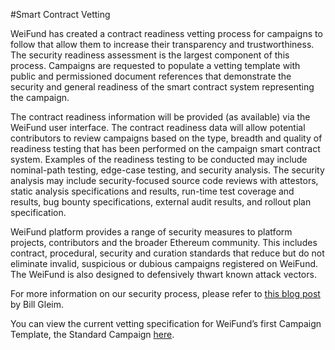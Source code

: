 #Smart Contract Vetting

WeiFund has created a contract readiness vetting process for campaigns to follow that allow them to increase their transparency and trustworthiness. The security readiness assessment is the largest component of this process. Campaigns are requested to populate a vetting template with public and permissioned document references that demonstrate the security and general readiness of the smart contract system representing the campaign.

The contract readiness information will be provided (as available) via the WeiFund user interface. The contract readiness data will allow potential contributors to review campaigns based on the type, breadth and quality of readiness testing that has been performed on the campaign smart contract system. Examples of the readiness testing to be conducted may include nominal-path testing, edge-case testing, and security analysis. The security analysis may include security-focused source code reviews with attestors, static analysis specifications and results, run-time test coverage and results, bug bounty specifications, external audit results, and rollout plan specification.

WeiFund platform provides a range of security measures to platform projects, contributors and the broader Ethereum community. This includes contract, procedural, security and curation standards that reduce but do not eliminate invalid, suspicious or dubious campaigns registered on WeiFund. The WeiFund is also designed to defensively thwart known attack vectors.

For more information on our security process, please refer to [this blog post](https://media.consensys.net/2016/09/15/shaping-crowdfund-rollout-readiness-at-weifund/) by Bill Gleim.

You can view the current vetting specification for WeiFund’s first Campaign Template, the Standard Campaign [here](https://github.com/shahankhatch/weifund-schema/blob/master/tests/weifund-vetting/weifund_attestation_01.json).
